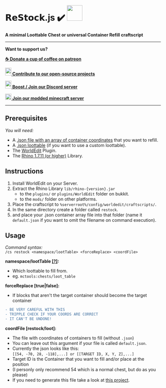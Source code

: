 
# 𝗥𝗲𝗦𝘁𝗼𝗰𝗸.js ✔️ <img src="https://cdn.voltane.eu/assets/minecraft/chest_animated.gif" height="50px"/>
__A minimal Loottable Chest or universal Container Refill craftscript__

***

__Want to support us?__

__[☕ Donate a cup of coffee on patreon ](https://www.patreon.com/voltane_eu)__

__[<img src="https://cdn.voltane.eu/logo/icon/icon-hexagon.svg" width="20px" height="25px"/> Contribute to our open-source projects](https://github.com/Voltane-EU)__

__[<img src="https://cdn.voltane.eu/assets/discord/nitro-boost.svg" width="20px" height="25px"/> Boost / Join our Discord server ](https://discord.voltane.eu/)__

__[<img src="https://cdn.voltane.eu/assets/minecraft/grass_block.png" width="20px"/> Join our modded minecraft server ](https://mc.play.voltane.eu/)__

***


<div itemscope itemtype="https://schema.org/FAQPage">

<div itemprop="mainEntity" itemscope itemtype="https://schema.org/Question">
<h2>Prerequisites</h2>
<div itemprop="acceptedAnswer" itemscope itemtype="https://schema.org/Answer">
<div itemprop="text">

_You will need:_
- A [.json file with an array of container coordinates](https://github.com/Voltane-EU/Block-Finder) that you want to refill.
- A [.json loottable](https://minecraft.gamepedia.com/Loot_table) (if you want to use a custom loottable).
- The [WorldEdit](https://enginehub.org/worldedit/) Plugin.
- The [Rhino 1.7.11 (or higher)](https://developer.mozilla.org/en-US/docs/Mozilla/Projects/Rhino/Download_Rhino) Library.

</div>
</div>
</div>

<div itemprop="mainEntity" itemscope itemtype="https://schema.org/Question">
<h2>Instructions</h2>
<div itemprop="acceptedAnswer" itemscope itemtype="https://schema.org/Answer">
<div itemprop="text">

1. Install WorldEdit on your Server.
1. Extract the Rhino Library `lib/rhino-{version}.jar`
   - to the `plugins/` or `plugins/WorldEdit` folder on bukkit.
   - to the `mods/` folder on other platforms.
1. Place the craftscript to `%serverroot%/config/worldedit/craftscripts/`.
1. In the same directory create a folder called `restock`.
1. and place your .json container array file into that folder (name it `default.json` if you want to omit the filename on command execution).

</div>
</div>
</div>

<div itemprop="mainEntity" itemscope itemtype="https://schema.org/Question">
<h2>Usage</h2>
<div itemprop="acceptedAnswer" itemscope itemtype="https://schema.org/Answer">
<div itemprop="text">

_Command syntax:_\
`/cs restock <namespace/lootTable> <forceReplace> <coordFile>`

__namespace/lootTable [[?]](mcforge.readthedocs.io/en/latest/items/loot_tables/):__
- Which loottable to fill from.
- eg. `mctools:chests/loot_table`

__forceReplace [true|false]:__
- If blocks that aren't the target container should become the target container
```diff
- BE VERY CAREFUL WITH THIS
- TRIPPLE CHECK IF YOUR COORDS ARE CORRECT
- IT CAN'T BE UNDONE!
```
__coordFile [restock/loot]:__
- The file with coordinates of containers to fill (without `.json`)
- You can leave out this argument if your file is called `default.json`.
- Currently the json looks like this: \
`[[54, -70, 28, -118],...] or [[TARGET ID, X, Y, Z],...]`
- Target ID is the Container that you want to fill and/or place at the position
- (I personly only recommend 54 which is a normal chest, but do as you please)
- If you need to generate this file take a look at [this project](https://github.com/Voltane-EU/Block-Finder).

</div>
</div>
</div>

</div>
